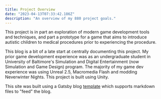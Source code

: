 ```yaml
---
title: Project Overview
date: "2023-04-13T07:33:42.186Z"
description: "An overview of my 880 project goals."
---
```


This project is in part an exploration of modern game development tools and techniques, and part a prototype for a game that aims to introduce autistic children to medical procedures prior to experiencing the procedure.

This blog is a bit of a late start at centrally documenting this project. My prior game development experience was as an undergraduate student in University of Baltimore's Simulation and Digital Entertainment (now Simulation and Game Design) program. The majority of my game dev experience was using Unreal 2.5, Macromedia Flash and modding Neverwinter Nights. This project is built using Unity.

This site was built using a Gatsby blog [template](https://www.gatsbyjs.com/starters/gatsbyjs/gatsby-starter-blog/) which supports markdown files to "feed" the blog.